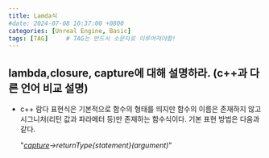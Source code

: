 ```yaml
---
title: Lamda식
#date: 2024-07-08 10:37:00 +0800
categories: [Unreal Engine, Basic]
tags: [TAG]		# TAG는 반드시 소문자로 이루어져야함!
---
```


## **lambda,closure, capture에 대해 설명하라. (c++과 다른 언어 비교 설명)**

* c++
    람다 표현식은 기본적으로 함수의 형태를 띄지만 함수의 이름은 존재하지 않고 시그니처(리턴 값과 파라메터 등)만 존재하는 함수식이다. 기본 표현 방법은 다음과 같다. 
    
    "*[capture](paratmeter)->returnType{statement}(argument)*"
    
    <!-- 각 항목에 대한 설명은 다음과 같다.

    * Capture : 어떤 식으로 람다 식 안에서 람다 밖의 변수를 접근할지 결정한다.

        * "[] : 람다 바깥쪽 변수를 캡처하지 않는다"
        * "[&](){ /* */} : 외부 모든 변수를 call by reference로 가져온다"
        * "[=](){ /* */} : 외부 모든 변수를 call by value로 가져온다"
        * "[a, &b] : a는 call by value로, b는 Call by reference로 가져온다"

    * parameter : 매개변수 없을시 생략가능
    * return Type : ->int와 같은 식으로 명시. 반환 값 없을시 생략 가능
    * statement : 함수 본문
    * argument : 전달 인자 값. 전달인자 없을시 생략 가능


    람다식은 ‘함수성의 틀'과 같은 것이고 closure는 람다식을 통해 런타임에 생성된 임시 객체이다.

    "*auto f = [&](int x, int y) { return fudgeFactor * (x + y); };*"

    해당 식에서 우측의 람다식을 통해서 클로저 객체가 생성이 되고, 이 객체는 f에 카피된다. 생성된 클로저 객체는 라인의 끝에서 소멸된다. 람다와 클로저의 차이는 클래스와 클래스 인스턴스의 차이라고 보면 된다.-->


<!-- * c#
    식이 본문으로 포함된 람다 : (input-parameters) => expression
    문장 블록이 본문으로 포함된 람다 : input-parameters => { <sequence-of-statements> }

    c++과의 차이점
    * 캡처 형식 따로 명시 해줄 필요 없음. 람다의 대리자가 가비지 컬렉션에 수집될때까지 캡처 변수 값은 가비지 컬렉션안됨
    * 리턴 타입 명시할 필요 없음


* Java의 람다
    기본 문법 : (parameter) -> statement
    c++과의 차이점

    * 지역변수를 캡처한다면 final(c++로 치면 const)로 사용해야 한다.
    * final로 선언되어 있지 않다고 하더라도 캡처 하는 값의 재할당이 일어나면 안됨. -->
